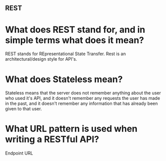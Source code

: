 ## REST

# What does REST stand for, and in simple terms what does it mean?
REST stands for REpresentational State Transfer. Rest is an architectural/design style for API's.

# What does Stateless mean?
Stateless means that the server does not remember anything about the user who used it's API, and it doesn't remember any requests the user has made in the past, and it doesn't remember any information that has already been given to that user.

# What URL pattern is used when writing a RESTful API?
Endpoint URL
